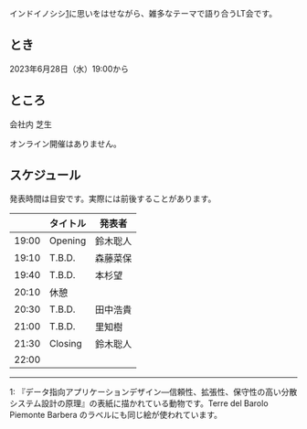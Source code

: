 インドイノシシ<span class="cap">[1](#cap)</span>に思いをはせながら、雑多なテーマで語り合うLT会です。

## とき

2023年6月28日（水）19:00から

## ところ

会社内 芝生

オンライン開催はありません。

## スケジュール

発表時間は目安です。実際には前後することがあります。

|       | タイトル | 発表者   |
| ----- | -------- | -------- |
| 19:00 | Opening  | 鈴木聡人 |
| 19:10 | T.B.D.   | 森藤菜保 |
| 19:40 | T.B.D.   | 本杉望   |
| 20:10 | 休憩     |          |
| 20:30 | T.B.D.   | 田中浩貴 |
| 21:00 | T.B.D.   | 里知樹   |
| 21:30 | Closing  | 鈴木聡人 |
| 22:00 |          |          |

---

<div class="cap">
1:<a name="cap"/> 『データ指向アプリケーションデザイン―信頼性、拡張性、保守性の高い分散システム設計の原理』の表紙に描かれている動物です。Terre del Barolo Piemonte Barbera のラベルにも同じ絵が使われています。
</div>